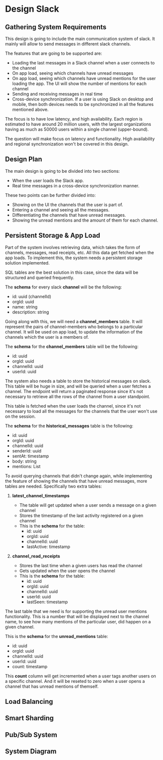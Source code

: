 # Design Slack
## Gathering System Requirements
This design is going to include the main communication system of slack. It mainly will allow to send messages in different slack channels.

The features that are going to be supported are:
- Loading the last messages in a Slack channel when a user connects to the channel
- On app load, seeing which channels have unread messages
- On app load, seeing which channels have unread mentions for the user loading the app. The UI will show the number of mentions for each channel
- Sending and receiving messages in real time
- Cross-device synchronization. If a user is using Slack on desktop and mobile, then both devices needs to be synchronized in all the features mentioned above.

The focus is to have low latency, and high availability. Each region is estimated to have around 20 million users, with the largest organizations having as much as 50000 users within a single channel (upper-bound).

The question will make focus on latency and functionality. High availability and regional synchronization won't be covered in this design.

## Design Plan
The main design is going to be divided into two sections:
- When the user loads the Slack app.
- Real time messages in a cross-device synchronization manner.

These two points can be further divided into:
- Showing on the UI the channels that the user is part of.
- Entering a channel and seeing all the messages.
- Differentiating the channels that have unread messages.
- Showing the unread mentions and the amount of them for each channel.

## Persistent Storage & App Load
Part of the system involves retrieving data, which takes the form of channels, messages, read receipts, etc. All this data get fetched when the app loads. To implement this, the system needs a persistent storage solution implemented.

SQL tables are the best solution in this case, since the data will be structured and queried frequently.

The **schema** for every slack **channel** will be the following:
- id: uuid (channelId)
- orgId: uuid
- name: string
- description: string

Going along with this, we will need a **channel_members** table. It will represent the pairs of channel-members who belongs to a particular channel. It will be used on app load, to update the information of the channels which the user is a members of.

The **schema** for the **channel_members** table will be the following:
- id: uuid
- orgId: uuid
- channelId: uuid
- userId: uuid

The system also needs a table to store the historical messages on slack. This table will be huge in size, and will be queried when a user fetches a channel. The endpoint will return a paginated response since it's not necessary to retrieve all the rows of the channel from a user standpoint.

This table is fetched when the user loads the channel, since it's not necessary to load all the messages for the channels that the user won't use on the session.

The **schema** for the **historical_messages** table is the following:
- id: uuid
- orgId: uuid
- channelId: uuid
- senderId: uuid
- sentAt: timestamp
- body: string
- mentions: List<uuid>

To avoid querying channels that didn't change again, while implementing the feature of showing the channels that have unread messages, more tables are needed. Specifically two extra tables:
1. **latest_channel_timestamps**
    - The table will get updated when a user sends a message on a given channel
    - Stores the timestamp of the last activity registered on a given channel
    - This is the **schema** for the table:
      - id: uuid
      - orgId: uuid
      - channelId: uuid
      - lastActive: timestamp

2. **channel_read_receipts**
    - Stores the last time when a given users has read the channel
    - Gets updated when the user opens the channel
    - This is the **schema** for the table:
      - id: uuid
      - orgId: uuid
      - channelId: uuid
      - userId: uuid
      - lastSeen: timestamp

The last table that we need is for supporting the unread user mentions functionality. This is a number that will be displayed next to the channel name, to see how many mentions of the particular user, did happen on a given channel. 

This is the **schema** for the **unread_mentions** table:
- id: uuid
- orgId: uuid
- channelId: uuid
- userId: uuid
- count: timestamp

This **count** column will get incremented when a user tags another users on a specific channel. And it will be reseted to zero when a user opens a channel that has unread mentions of themself.

## Load Balancing


## Smart Sharding


## Pub/Sub System


## System Diagram